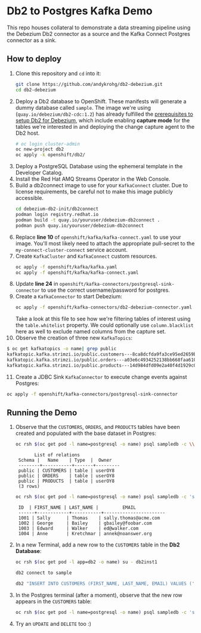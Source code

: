 # Db2 to Postgres Kafka Demo
This repo houses collateral to demonstrate a data streaming pipeline using the Debezium Db2 connector as a source and the Kafka Connect Postgres connector as a sink.

## How to deploy
1. Clone this repository and `cd` into it:
   ```bash
   git clone https://github.com/andykrohg/db2-debezium.git
   cd db2-debezium
   ```
2. Deploy a Db2 database to OpenShift. These manifests will generate a dummy database called `sample`. The image we're using (`quay.io/debezium/db2-cdc:1.2`) has already fulfilled the [prerequisites to setup Db2 for Debezium](https://debezium.io/documentation/reference/connectors/db2.html#setting-up-db2), which include enabling **capture mode** for the tables we're interested in and deploying the change capture agent to the Db2 host.
   ```bash
   # oc login cluster-admin
   oc new-project db2
   oc apply -k openshift/db2/
   ```
3. Deploy a PostgreSQL Database using the ephemeral template in the Developer Catalog.
4. Install the Red Hat AMQ Streams Operator in the Web Console.
5. Build a db2connect image to use for your `KafkaConnect` cluster. Due to license requirements, be careful not to make this image publicly accessible.
   ```bash
   cd debezium-db2-init/db2connect
   podman login registry.redhat.io
   podman build -t quay.io/youruser/debezium-db2connect .
   podman push quay.io/youruser/debezium-db2connect
   ```
6. Replace **line 10** of `openshift/kafka/kafka-connect.yaml` to use your image. You'll most likely need to attach the appropriate pull-secret to the `my-connect-cluster-connect` service account.
7. Create `KafkaCluster` and `KafkaConnect` custom resources.
   ```bash
   oc apply -f openshift/kafka/kafka.yaml
   oc apply -f openshift/kafka/kafka-connect.yaml
   ```
8. Update **line 24** in `openshift/kafka-connectors/postgresql-sink-connector` to use the correct username/password for postgres.
9. Create a `KafkaConnector` to start Debezium:
   ```bash
   oc apply -f openshift/kafka-connectors/db2-debezium-connector.yaml
   ```
   Take a look at this file to see how we're filtering tables of interest using the `table.whitelist` property. We could optionally use `column.blacklist` here as well to exclude named columns from the capture set.
10. Observe the creation of three new `KafkaTopics`:
   ```bash
   $ oc get kafkatopics -o name| grep public
   kafkatopic.kafka.strimzi.io/public.customers---8ca8dcfda9fa3ce95ed2659b19d107bbf03b0840
   kafkatopic.kafka.strimzi.io/public.orders---a03e6c4934252138bb668faa61013d62a0ab0b3a
   kafkatopic.kafka.strimzi.io/public.products---14d984dfd09e2a40f4d1929c00b6bb41eb11adfa
   ```
11. Create a JDBC Sink `KafkaConnector` to execute change events against Postgres:
   ```bash
   oc apply -f openshift/kafka-connectors/postgresql-sink-connector
   ```

## Running the Demo
1. Observe that the `CUSTOMERS`, `ORDERS`, and `PRODUCTS` tables have been created and populated with the base dataset in Postgres:
   ```bash
   oc rsh $(oc get pod -l name=postgresql -o name) psql sampledb -c \\dt
   ```
   ```
          List of relations
    Schema |   Name    | Type  |  Owner  
    --------+-----------+-------+---------
    public | CUSTOMERS | table | userOY8
    public | ORDERS    | table | userOY8
    public | PRODUCTS  | table | userOY8
    (3 rows)
   ```
   ```bash
   oc rsh $(oc get pod -l name=postgresql -o name) psql sampledb -c 'select * from "CUSTOMERS";'
   ```
   ```
    ID  | FIRST_NAME | LAST_NAME |         EMAIL         
    ------+------------+-----------+-----------------------
    1001 | Sally      | Thomas    | sally.thomas@acme.com
    1002 | George     | Bailey    | gbailey@foobar.com
    1003 | Edward     | Walker    | ed@walker.com
    1004 | Anne       | Kretchmar | annek@noanswer.org
   ```

2. In a new Terminal, add a new row to the `CUSTOMERS` table in the **Db2 Database**:
   ```bash
   oc rsh $(oc get pod -l app=db2 -o name) su - db2inst1
   ```
   ```bash
   db2 connect to sample
   ```
   ```bash
   db2 "INSERT INTO CUSTOMERS (FIRST_NAME, LAST_NAME, EMAIL) VALUES ('Andy', 'Krohg', 'akrohg@redhat.com')"
   ```

3. In the Postgres terminal (after a moment), observe that the new row appears in the `CUSTOMERS` table:
   ```bash
   oc rsh $(oc get pod -l name=postgresql -o name) psql sampledb -c 'select * from "CUSTOMERS";'
   ```

4. Try an `UPDATE` and `DELETE` too :)

